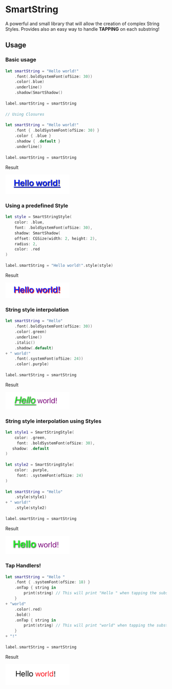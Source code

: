 # SmartString

A powerful and small library that will allow the creation of complex String Styles. Provides also an easy way to handle **TAPPING** on each substring!


## Usage

### Basic usage
```swift
let smartString = "Hello world!"
    .font(.boldSystemFont(ofSize: 30))
    .color(.blue)
    .underline()
    .shadow(SmartShadow()

label.smartString = smartString

// Using Closures

let smartString = "Hello world!"
    .font { .boldSystemFont(ofSize: 30) }
    .color { .blue }
    .shadow { .default }
    .underline()

label.smartString = smartString
```

Result

<img src="DocsAssets/example_1.png" alt="" width=200/>

### Using a predefined Style
```swift
let style = SmartStringStyle(
    color: .blue,
    font: .boldSystemFont(ofSize: 30),
    shadow: SmartShadow(
    offset: CGSize(width: 2, height: 2),
    radius: 2,
    color: .red
)

label.smartString = "Hello world!".style(style)
```

Result

<img src="DocsAssets/example_2.png" alt="" width=200/>

### String style interpolation
```swift
let smartString = "Hello"
    .font(.boldSystemFont(ofSize: 30))
    .color(.green)
    .underline()
    .italic()
    .shadow(.default)
+ " world!"
    .font(.systemFont(ofSize: 24))
    .color(.purple)
    
label.smartString = smartString
```

Result

<img src="DocsAssets/example_3.png" width=200/>

### String style interpolation using Styles
```swift
let style1 = SmartStringStyle(
    color: .green,
     font: .boldSystemFont(ofSize: 30),
   shadow: .default
)
        
let style2 = SmartStringStyle(
    color: .purple,
     font: .systemFont(ofSize: 24)
)
        
let smartString = "Hello"
    .style(style1)
+ " world!"
    .style(style2)
    
label.smartString = smartString
```

Result

<img src="DocsAssets/example_4.png" width=200/>

### Tap Handlers!

```swift
let smartString = "Hello "
    .font { .systemFont(ofSize: 18) }
    .onTap { string in
        print(string) // This will print "Hello " when tapping the substring "Hello " within the label
    }
+ "world"
    .color(.red)
    .bold()
    .onTap { string in
        print(string) // This will print "world" when tapping the substring "world" within the label
    }
+ "!"
    
label.smartString = smartString
```

Result

<img src="DocsAssets/example_5.png" width=200/>
